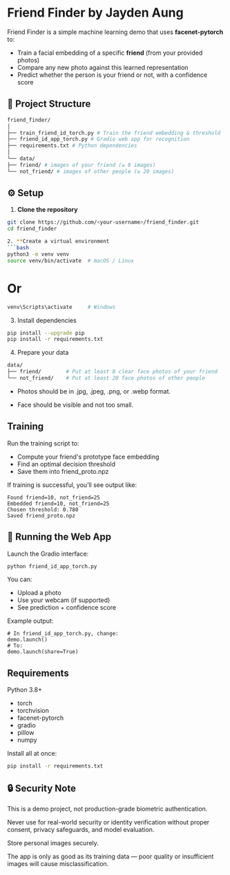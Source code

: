 # Friend Finder by Jayden Aung

Friend Finder is a simple machine learning demo that uses **facenet-pytorch** to:
- Train a facial embedding of a specific **friend** (from your provided photos)
- Compare any new photo against this learned representation
- Predict whether the person is your friend or not, with a confidence score

## 📂 Project Structure
```bash
friend_finder/
│
├── train_friend_id_torch.py # Train the friend embedding & threshold
├── friend_id_app_torch.py # Gradio web app for recognition
├── requirements.txt # Python dependencies
│
└── data/
├── friend/ # images of your friend (≥ 8 images)
└── not_friend/ # images of other people (≥ 20 images)
```

## ⚙️ Setup

1. **Clone the repository**
```bash
git clone https://github.com/<your-username>/friend_finder.git
cd friend_finder

2. **Create a virtual environment
```bash
python3 -m venv venv
source venv/bin/activate  # macOS / Linux
```

# Or
```bash
venv\Scripts\activate     # Windows
```

3. Install dependencies
```bash
pip install --upgrade pip
pip install -r requirements.txt
```

4. Prepare your data

```bash
data/
├── friend/        # Put at least 8 clear face photos of your friend
└── not_friend/    # Put at least 20 face photos of other people
```
* Photos should be in .jpg, .jpeg, .png, or .webp format.

* Face should be visible and not too small.

##  Training
Run the training script to:

* Compute your friend's prototype face embedding
* Find an optimal decision threshold
* Save them into friend_proto.npz

If training is successful, you’ll see output like:

```
Found friend=10, not_friend=25
Embedded friend=10, not_friend=25
Chosen threshold: 0.780
Saved friend_proto.npz
```

## 🚀 Running the Web App
Launch the Gradio interface:

```bash
python friend_id_app_torch.py
```

You can:

* Upload a photo
* Use your webcam (if supported)
* See prediction + confidence score

Example output:

```
# In friend_id_app_torch.py, change:
demo.launch()
# To:
demo.launch(share=True)
```

## Requirements
Python 3.8+

* torch
* torchvision
* facenet-pytorch
* gradio
* pillow
* numpy


Install all at once:

```bash
pip install -r requirements.txt
```

## 🔒 Security Note
This is a demo project, not production-grade biometric authentication.

Never use for real-world security or identity verification without proper consent, privacy safeguards, and model evaluation.

Store personal images securely.

The app is only as good as its training data — poor quality or insufficient images will cause misclassification.


